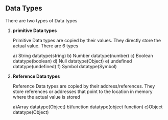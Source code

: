 ## Data Types

There are two types of Data types
  1) **primitive Data types**

      Primitive Data types are copied by their values.
      They directly store the actual value.
      There are 6 types

      a) String           datatype(string)
      b)  Number          datatype(number)
      c) Boolean          datatype(boolean)
      d) Null             datatype(Object)
      e) undefined        datatype(undefined)
      f) Symbol           datatype(Symbol)

  2) **Reference Data types**

      Reference Data types are copied by their address/references.
      They store references or addresses that point to the location in memory where the actual value is stored

      a)Array          datatype(Object)
      b)function       datatype(object function)
      c)Object         datatype(Object)





      

 